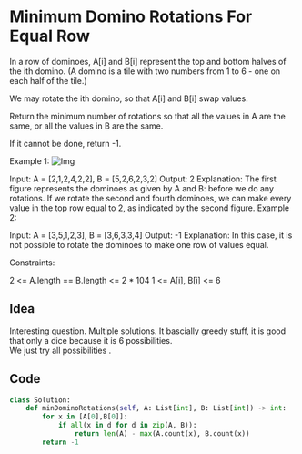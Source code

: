 # Minimum Domino Rotations For Equal Row
In a row of dominoes, A[i] and B[i] represent the top and bottom halves of the ith domino.  (A domino is a tile with two numbers from 1 to 6 - one on each half of the tile.)

We may rotate the ith domino, so that A[i] and B[i] swap values.

Return the minimum number of rotations so that all the values in A are the same, or all the values in B are the same.

If it cannot be done, return -1.

 

Example 1:
![Img](https://assets.leetcode.com/uploads/2019/03/08/domino.png)

Input: A = [2,1,2,4,2,2], B = [5,2,6,2,3,2]
Output: 2
Explanation: 
The first figure represents the dominoes as given by A and B: before we do any rotations.
If we rotate the second and fourth dominoes, we can make every value in the top row equal to 2, as indicated by the second figure.
Example 2:

Input: A = [3,5,1,2,3], B = [3,6,3,3,4]
Output: -1
Explanation: 
In this case, it is not possible to rotate the dominoes to make one row of values equal.
 

Constraints:

2 <= A.length == B.length <= 2 * 104
1 <= A[i], B[i] <= 6<br>

## Idea
Interesting question. Multiple solutions. It bascially greedy stuff, it is good that only a dice because it is 6 possibilities. <br>
We just try all possibilities .

## Code
```python
class Solution:
    def minDominoRotations(self, A: List[int], B: List[int]) -> int:
        for x in [A[0],B[0]]:
            if all(x in d for d in zip(A, B)):
                return len(A) - max(A.count(x), B.count(x))
        return -1
```